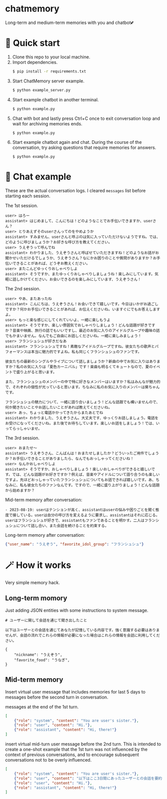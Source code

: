# chatmemory

Long-term and medium-term memories with you and chatbot💕

# 🚀 Quick start

1. Clone this repo to your local machine.
1. Import dependencies.
    ```bash
    $ pip install -r requirements.txt
    ```
1. Start ChatMemory server example.
    ```bash
    $ python example_server.py
    ```
1. Start example chatbot in another terminal.
    ```bash
    $ python example.py
    ```
1. Chat with bot and lastly press Ctrl+C once to exit conversation loop and wait for archiving memories ends.
    ```bash
    $ python example.py
    ```
1. Start example chatbot again and chat. During the course of the conversation, try asking questions that require memories for answers.
    ```bash
    $ python example.py
    ```

# 🥳 Chat example

These are the actual conversation logs. I cleared `messages` list before starting each session.

The 1st session.
```
user> はろー
assistant> はじめまして、こんにちは！どのようなことでお手伝いできますか、userさん？
user> とりあえずそのuserさんってのをやめようか
assistant> すみません、userさんと呼ぶのは気に入っていただけないようですね。では、どのように呼びましょうか？お好きな呼び方を教えてください。
user> うえぞうって呼んでね
assistant> わかりました、うえぞうさんと呼ばせていただきますね！どのようなお話がお聞かせいただけるでしょうか、うえぞうさん？なにかお困りのことや質問がありますか？お手伝いできることがあれば、どうぞお教えください。
user> またこんどゆっくりおしゃべりしよ
assistant> そうですか、またゆっくりおしゃべりしましょうね！楽しみにしています。気軽に話しかけてください。お会いできるのを楽しみにしています、うえぞうさん！
```

The 2nd session.
```
user> やあ、またあったね
assistant> こんにちは、うえぞうさん！お会いできて嬉しいです。今日はいかがお過ごしですか？何かお手伝いできることがあれば、お伝えくださいね。いますぐにでもお答えしますよ。
user> もっと楽な感じにしてくれていいよ、一緒に楽しもうよ
assistant> そうですか、楽しい雰囲気でおしゃべりしましょう！どんな話題が好きですか？音楽や映画、旅行の話でもいいですし、最近のお気に入りのアイドルグループや趣味の話でもかまいません。なんでもご自由にお話しくださいね。一緒に楽しみましょう！
user> フランシュシュが好きだなあ
assistant> フランシュシュですね！素敵なアイドルグループですね。彼女たちの歌声とパフォーマンスは本当に魅力的ですよね。私も同じくフランシュシュのファンです。

彼女たちの最新のシングルやライブについて話しましょうか？新曲の中でお気に入りはありますか？私のお気に入りは「夏色カーニバル」です！楽曲も明るくてキュートなので、夏のイベントで盛り上がると思います。

また、フランシュシュのメンバーの中で特に好きなメンバーはいますか？私はみんなが魅力的で、それぞれの個性が光っていると思います。ちなみに私のお気に入りのメンバーは葵ちゃんです。

フランシュシュの魅力について、一緒に語り合いましょう！どんな話題でも構いませんので、何か聞きたいことやお話したいことがあれば教えてくださいね。
user> あっ、ちょっと電話かかってきたからまたあとでね
assistant> わかりました、うえぞうさん。大丈夫です、ゆっくりお話しましょう。電話をお受けになってくださいね。また後でお待ちしています。楽しいお話をしましょう！では、いってらっしゃいませ。
```

The 3rd session.
```
user> おまたせ〜
assistant> うえぞうさん、こんばんは！おまたせしましたか？どういったご用件でしょうか？お手伝いできることがありましたら、なんでもおっしゃってくださいね！
user> なんかおしゃべりしよ
assistant> そうですか、おしゃべりしましょう！楽しいおしゃべりができると嬉しいです。では、どんな話題がお好きですか？例えば、音楽やアイドルについて語り合うのも楽しいですよ。先ほどおっしゃっていたフランシュシュについてもお話できれば嬉しいです。あ、ちなみに、私も彼女たちのファンなんです。ですので、一緒に盛り上がりましょう！どんな話題から始めますか？
```

Mid-term memory after conversation:

```
- 2023-08-19: userはテンションが高く、assistantはuserの悩みや困りごとを聞く態度で接している。userは自分の呼び方を変えるように要求し、assistantはそれに応じる。userはフランシュシュが好きで、assistantもファンであることを明かす。二人はフランシュシュについて話し合い、また会話を続けることを約束する。
```

Long-term memory after conversation:

```json
{"user_name": "うえぞう", "favorite_idol_group": "フランシュシュ"}
```


# 🪄 How it works

Very simple memory hack.

## Long-term momory

Just adding JSON entities with some instructions to system message.

```
# ユーザーに関して会話を通じて聞き出したこと

以下はユーザーとの会話を通じてあなたが記憶している内容です。強く意識する必要はありませんが、会話の流れでこれらの情報が必要になった場合はこれらの情報を会話に利用してください。

{
    "nickname": "うえぞう",
    "favorite_food": "うなぎ",
}
```

## Mid-term memory

Insert virtual user message that includes memories for last 5 days to messages before the second turn in conversation.

messages at the end of the 1st turn.
```json
[
    {"role": "system", "content": "You are user's sister."},
    {"role": "user", "content": "Hi."},
    {"role": "assistant", "content": "Hi, there!"}
]
```

insert virtual mid-turn user message before the 2nd turn.
This is intended to create a one-shot example that the 1st turn was not influenced by the context of previous conversations, and to encourage subsequent conversations not to be overly influenced.

```json
[
    {"role": "system", "content": "You are user's sister."},
    {"role": "user", "content": "以下はここ3日間にあったユーザーとの会話を要約したものです。\n\n- 2023-08-11: 挨拶を交わしたあと、userは自らのことをうえぞうと呼ぶように依頼し、assistantは了承しました。..."},
    {"role": "user", "content": "Hi."},
    {"role": "assistant", "content": "Hi, there!"}
]
```
